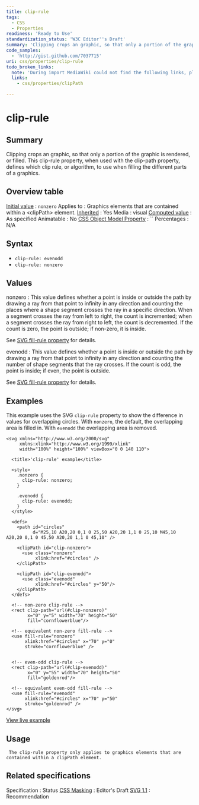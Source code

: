 ```yaml
---
title: clip-rule
tags:
  - CSS
  - Properties
readiness: 'Ready to Use'
standardization_status: 'W3C Editor''s Draft'
summary: 'Clipping crops an graphic, so that only a portion of the graphic is rendered, or filled. This clip-rule property, when used with the clip-path property, defines which clip rule, or algorithm, to use when filling the different parts of a graphics.'
code_samples:
  - 'http://gist.github.com/7037715'
uri: css/properties/clip-rule
todo_broken_links:
  note: 'During import MediaWiki could not find the following links, please fix and adjust this list.'
  links:
    - css/properties/clipPath

---
```

# clip-rule

## Summary

Clipping crops an graphic, so that only a portion of the graphic is rendered, or filled. This clip-rule property, when used with the clip-path property, defines which clip rule, or algorithm, to use when filling the different parts of a graphics.

## Overview table

[Initial value](/css/concepts/initial_value)
:   `nonzero`
Applies to
:   Graphics elements that are contained within a \<clipPath\> element.
[Inherited](/css/concepts/inherited)
:   Yes
Media
:   visual
[Computed value](/css/concepts/computed_value)
:   As specified
Animatable
:   No
[CSS Object Model Property](/css/concepts/cssom)
:   ``
Percentages
:   N/A

## Syntax

-   `clip-rule: evenodd`
-   `clip-rule: nonzero`

## Values

nonzero
:   This value defines whether a point is inside or outside the path by drawing a ray from that point to infinity in any direction and counting the places where a shape segment crosses the ray in a specific direction. When a segment crosses the ray from left to right, the count is incremented; when a segment crosses the ray from right to left, the count is decremented. If the count is zero, the point is outside; if non-zero, it is inside.

See [SVG fill-rule property](http://www.w3.org/TR/2011/REC-SVG11-20110816/painting.html#FillRuleProperty) for details.

evenodd
:   This value defines whether a point is inside or outside the path by drawing a ray from that point to infinity in any direction and counting the number of shape segments that the ray crosses. If the count is odd, the point is inside; if even, the point is outside.

See [SVG fill-rule property](http://www.w3.org/TR/2011/REC-SVG11-20110816/painting.html#FillRuleProperty) for details.

## Examples

This example uses the SVG `clip-rule` property to show the difference in values for overlapping circles. With `nonzero`, the default, the overlapping area is filled in. With `evenodd` the overlapping area is removed.

``` {.other}
<svg xmlns="http://www.w3.org/2000/svg"
     xmlns:xlink="http://www.w3.org/1999/xlink"
     width="100%" height="100%" viewBox="0 0 140 110">

  <title>'clip-rule' example</title>

  <style>
    .nonzero {
      clip-rule: nonzero;
    }

    .evenodd {
      clip-rule: evenodd;
    }
  </style>

  <defs>
    <path id="circles"
          d="M25,10 A20,20 0,1 0 25,50 A20,20 1,1 0 25,10 M45,10 A20,20 0,1 0 45,50 A20,20 1,1 0 45,10" />

    <clipPath id="clip-nonzero">
      <use class="nonzero"
           xlink:href="#circles" />
    </clipPath>

    <clipPath id="clip-evenodd">
      <use class="evenodd"
           xlink:href="#circles" y="50"/>
    </clipPath>
  </defs>

  <!-- non-zero clip-rule -->
  <rect clip-path="url(#clip-nonzero)"
        x="0" y="5" width="70" height="50"
        fill="cornflowerblue"/>

  <!-- equivalent non-zero fill-rule -->
  <use fill-rule="nonzero"
       xlink:href="#circles" x="70" y="0"
       stroke="cornflowerblue" />


  <!-- even-odd clip-rule -->
  <rect clip-path="url(#clip-evenodd)"
        x="0" y="55" width="70" height="50"
        fill="goldenrod"/>

  <!-- equivalent even-odd fill-rule -->
  <use fill-rule="evenodd"
       xlink:href="#circles" x="70" y="50"
       stroke="goldenrod" />
</svg>
```

[View live example](http://code.webplatform.org/gist/7037715)

## Usage

     The clip-rule property only applies to graphics elements that are contained within a clipPath element.

## Related specifications

Specification
:   Status
[CSS Masking](http://dev.w3.org/fxtf/masking/)
:   Editor's Draft
[SVG 1.1](http://www.w3.org/TR/SVG/)
:   Recommendation

